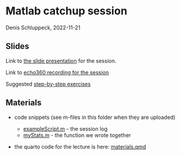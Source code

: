 # Matlab catchup session

Denis Schluppeck, 2022-11-21

## Slides

Link to [the slide presentation](./materials.html) for the session.

Link to [echo360 recording for the session](https://echo360.org.uk/media/c37b57cb-be4f-4b39-98c4-c0c5493bafb1/public)

Suggested [step-by-step exercises](https://schluppeck.github.io/learningMatlab/aToZ-intro/)

## Materials

- code snippets (see m-files in this folder when they are uploaded)
  + [exampleScript.m](./exampleScript.m) - the session log
  + [myStats.m](./myStats.m) - the function we wrote together
  
- the quarto code for the lecture is here: [materials.qmd](./materials.qmd)

